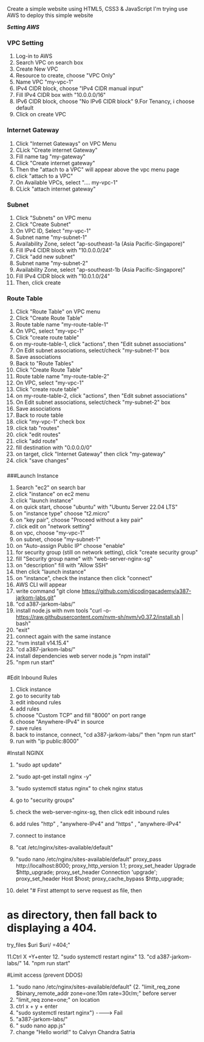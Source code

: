 Create a simple website using HTML5, CSS3 & JavaScript
I'm trying use AWS to deploy this simple website


***Setting AWS***

### VPC Setting
1. Log-in to AWS
2. Search VPC on search box
3. Create New VPC
4. Resource to create, choose "VPC Only"
5. Name VPC "my-vpc-1"
6. IPv4 CIDR block, choose "IPv4 CIDR manual input"
7. Fill IPv4 CIDR box with "10.0.0.0/16"
8. IPv6 CIDR block, choose "No IPv6 CIDR block"
9.For Tenancy, i choose default
10. Click on create VPC
###

### Internet Gateway
1. Click "Internet Gateways" on VPC Menu
2. CLick "Create internet Gateway"
3. Fill name tag "my-gateway"
4. Click "Create internet gateway"
5. Then the "attach to a VPC" will appear above the vpc menu page
6. click "attach to a VPC"
7. On Available VPCs, select ".... my-vpc-1"
8. CLick "attach internet gateway"
###

### Subnet
1. Click "Subnets" on VPC menu
2. Click "Create Subnet"
3. On VPC ID, Select "my-vpc-1"
4. Subnet name "my-subnet-1"
5. Availability Zone, select "ap-southeast-1a (Asia Pacific-Singapore)"
6. Fill IPv4 CIDR block with "10.0.0.0/24"
7. Click "add new subnet"
8. Subnet name "my-subnet-2"
9. Availability Zone, select "ap-southeast-1b (Asia Pacific-Singapore)"
10. Fill IPv4 CIDR block with "10.0.1.0/24"
11. Then, click create 
###

### Route Table
1. Click "Route Table" on VPC menu
2. Click "Create Route Table"
3. Route table name "my-route-table-1"
4. On VPC, select "my-vpc-1"
5. Click "create route table"
6. on my-route-table-1, click "actions", then "Edit subnet associations"
7. On Edit subnet associations, select/check "my-subnet-1" box
8. Save associations
9. Back to "Route Tables"
10. Click "Create Route Table"
11. Route table name "my-route-table-2"
12. On VPC, select "my-vpc-1"
13. Click "create route table"
14. on my-route-table-2, click "actions", then "Edit subnet associations"
15. On Edit subnet associations, select/check "my-subnet-2" box
16. Save associations
17. Back to route table
18. click "my-vpc-1" check box
19. click tab "routes"
20. click "edit routes"
21. click "add route"
22. fill destination with "0.0.0.0/0"
23. on target, click "Internet Gateway" then click "my-gateway"
24. click "save changes"
###

###Launch Instance
1. Search "ec2" on search bar
2. click "instance" on ec2 menu
3. click "launch instance"
4. on quick start, choose "ubuntu" with "Ubuntu Server 22.04 LTS"
5. on "instance type" choose "t2.micro"
6. on "key pair", choose "Proceed without a key pair"
7. click edit on "network setting"
8. on vpc, choose "my-vpc-1"
9. on subnet, choose "my-subnet-1"
10. on "Auto-assign Public IP" choose "enable"
11. for security group (still on network setting), click "create security group"
12. fill "Security group name" with "web-server-nginx-sg"
13. on "description" fill with "Allow SSH"
14. then click "launch instance"
15. on "instance", check the instance then click "connect"
16. AWS CLI will appear
17. write command "git clone https://github.com/dicodingacademy/a387-jarkom-labs.git"
18. "cd a387-jarkom-labs/"
19. install node.js with nvm tools "curl -o- https://raw.githubusercontent.com/nvm-sh/nvm/v0.37.2/install.sh | bash" 
20. "exit"
21. connect again with the same instance
22. "nvm install v14.15.4"
23. "cd a387-jarkom-labs/"
24. install dependencies web server node.js "npm install"
25. "npm run start"
###


#Edit Inbound Rules
1. Click instance
2. go to security tab
3. edit inbound rules
4. add rules
5. choose "Custom TCP" and fill "8000" on port range
6. choose "Anywhere-IPv4" in source
7. save rules
8. back to instance, connect, "cd a387-jarkom-labs/" then "npm run start"
9. run with "ip public:8000"

#Install NGINX
1. "sudo apt update"
2. "sudo apt-get install nginx -y"
3. "sudo systemctl status nginx" to chek nginx status
4. go to "security groups"
5. check the web-server-nginx-sg, then click edit inbound rules
6. add rules "http" , "anywhere-IPv4" and "https" , "anywhere-IPv4"
7. connect to instance 
8. "cat /etc/nginx/sites-available/default"
9. "sudo nano /etc/nginx/sites-available/default"
      proxy_pass http://localhost:8000;
    proxy_http_version 1.1;
    proxy_set_header Upgrade $http_upgrade;
    proxy_set_header Connection 'upgrade';
    proxy_set_header Host $host;
    proxy_cache_bypass $http_upgrade;
    
10. delet "# First attempt to serve request as file, then
# as directory, then fall back to displaying a 404.
try_files $uri $uri/ =404;"

11.Ctrl X +Y+enter
12. "sudo systemctl restart nginx"
13. "cd a387-jarkom-labs/"
14. "npm run start"


#Limit access (prevent DDOS)
1. "sudo nano /etc/nginx/sites-available/default"
{2. "limit_req_zone $binary_remote_addr zone=one:10m rate=30r/m;" before server
3. "limit_req zone=one;" on location
4. ctrl x + y + enter
5. "sudo systemctl restart nginx"} ----> Fail
6. "a387-jarkom-labs/"
7. " sudo nano app.js"
8. change "Hello world!" to Calvyn Chandra Satria







<!---
CalvynSatria/CalvynSatria is a ✨ special ✨ repository because its `README.md` (this file) appears on your GitHub profile.
You can click the Preview link to take a look at your changes.
--->
